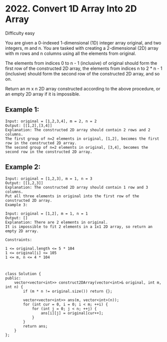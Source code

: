 # 2022. Convert 1D Array Into 2D Array
Difficulty easy

You are given a 0-indexed 1-dimensional (1D) integer array original, and two integers, m and n. You are tasked with creating a 2-dimensional (2D) array with m rows and n columns using all the elements from original.

The elements from indices 0 to n - 1 (inclusive) of original should form the first row of the constructed 2D array, the elements from indices n to 2 * n - 1 (inclusive) should form the second row of the constructed 2D array, and so on.

Return an m x n 2D array constructed according to the above procedure, or an empty 2D array if it is impossible.


## Example 1:
```
Input: original = [1,2,3,4], m = 2, n = 2
Output: [[1,2],[3,4]]
Explanation: The constructed 2D array should contain 2 rows and 2 columns.
The first group of n=2 elements in original, [1,2], becomes the first row in the constructed 2D array.
The second group of n=2 elements in original, [3,4], becomes the second row in the constructed 2D array.
```


## Example 2:
```
Input: original = [1,2,3], m = 1, n = 3
Output: [[1,2,3]]
Explanation: The constructed 2D array should contain 1 row and 3 columns.
Put all three elements in original into the first row of the constructed 2D array.
Example 3:

Input: original = [1,2], m = 1, n = 1
Output: []
Explanation: There are 2 elements in original.
It is impossible to fit 2 elements in a 1x1 2D array, so return an empty 2D array.
```


```
Constraints:

1 <= original.length <= 5 * 104
1 <= original[i] <= 105
1 <= m, n <= 4 * 104
```


#
```
class Solution {
public:
    vector<vector<int>> construct2DArray(vector<int>& original, int m, int n) {
        if (m * n != original.size()) return {};

        vector<vector<int>> ans(m, vector<int>(n));
        for (int cur = 0, i = 0; i < m; ++i) {
            for (int j = 0; j < n; ++j) {
                ans[i][j] = original[cur++];
            }
        }
        return ans;
    }
};
```
